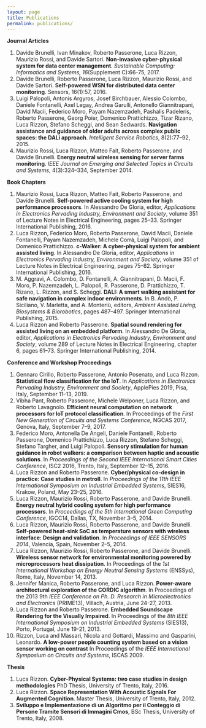 ```yaml
---
layout: page
title: Publications
permalink: publications/
---
```


**Journal Articles**
1. Davide Brunelli, Ivan Minakov, Roberto Passerone, Luca Rizzon, Maurizio Rossi, and Davide Sartori. 
**Non-invasive cyber-physical system for data center management**.
*Sustainable Computing: Informatics and Systems, 16*(Supplement C):66-75, 2017.
1. Davide Brunelli, Roberto Passerone, Luca Rizzon, Maurizio Rossi, and Davide Sartori. 
**Self-powered WSN for distributed data center monitoring**.
Sensors, 16(1):57, 2016.
1. Luigi Palopoli, Antonis Argyros, Josef Birchbauer, Alessio Colombo, Daniele Fontanelli, Axel Legay, Andrea Garulli, Antonello Giannitrapani, David Macii, Federico Moro, Payam Nazemzadeh, Pashalis Padeleris, Roberto Passerone, Georg Poier, Domenico Prattichizzo, Tizar Rizano, Luca Rizzon, Stefano Scheggi, and Sean Sedwards. 
**Navigation assistance and guidance of older adults across complex public spaces: the DALi approach**. *Intelligent Service Robotics*, 8(2):77–92, 2015.
1. Maurizio Rossi, Luca Rizzon, Matteo Fait, Roberto Passerone, and Davide Brunelli.
**Energy neutral wireless sensing for server farms monitoring**.
*IEEE Journal on Emerging and Selected Topics in Circuits and Systems*, 4(3):324–334, September 2014.

**Book Chapters**
1. Maurizio Rossi, Luca Rizzon, Matteo Fait, Roberto Passerone, and Davide Brunelli.
**Self-powered active cooling system for high performance processors**.
In Alessandro De Gloria, editor, *Applications in Electronics Pervading Industry, Environment and Society*, volume 351 of Lecture Notes in Electrical Engineering, pages 25–33. Springer International Publishing, 2016.
1. Luca Rizzon, Federico Moro, Roberto Passerone, David Macii, Daniele Fontanelli, Payam Nazemzadeh, Michele Corrà, Luigi Palopoli, and Domenico Prattichizzo. 
**c-Walker: A cyber-physical system for ambient assisted living**.
In Alessandro De Gloria, editor, *Applications in Electronics Pervading Industry, Environment and Society*, volume 351 of Lecture Notes in Electrical Engineering, pages 75–82. Springer International Publishing, 2016.
1. M. Aggravi, A. Colombo, D. Fontanelli, A. Giannitrapani, D. Macii, F. Moro, P. Nazemzadeh, L. Palopoli, R. Passerone, D. Prattichizzo, T. Rizano, L. Rizzon, and S. Scheggi.
**DALI: A smart walking assistant for safe navigation in complex indoor environments**.
In B. Andò, P. Siciliano, V. Marletta, and A. Monteriù, editors, *Ambient Assisted Living, Biosystems & Biorobotics*, pages 487–497. Springer International Publishing, 2015.
1. Luca Rizzon and Roberto Passerone. **Spatial sound rendering for assisted living on an embedded platform**.
In Alessandro De Gloria, editor, *Applications in Electronics Pervading Industry, Environment and Society*, volume 289 of Lecture Notes in Electrical Engineering, chapter 6, pages 61–73. Springer International Publishing, 2014.

**Conference and Workshop Proceedings**
1. Gennaro Cirillo, Roberto Passerone, Antonio Posenato, and Luca Rizzon. 
**Statistical flow classification for the IoT**.
In *Applications in Electronics Pervading Industry, Environment and Society*, ApplePies 2019, Pisa, Italy, September 11–13, 2019.
1. Vibha Pant, Roberto Passerone, Michele Welponer, Luca Rizzon, and Roberto Lavagnolo. 
**Efficient neural computation on network processors for IoT protocol classification**.
In Proceedings of the *First New Generation of Circuits and Systems Conference*, NGCAS 2017, Genova, Italy, September 7–9, 2017.
1. Federico Moro, Antonella De Angeli, Daniele Fontanelli, Roberto Passerone, Domenico Prattichizzo, Luca Rizzon, Stefano Scheggi, Stefano Targher, and Luigi Palopoli.
**Sensory stimulation for human guidance in robot walkers: a comparison between haptic and acoustic solutions**.
In *Proceedings of the Second IEEE International Smart Cities Conference*, ISC2 2016, Trento, Italy, September 12–15, 2016.
1. Luca Rizzon and Roberto Passerone. 
**Cyber/physical co-design in practice: Case studies in metroII**.
In *Proceedings of the 11th IEEE International Symposium on Industrial Embedded Systems*, SIES16, Krakow, Poland, May 23–25, 2016.
1. Luca Rizzon, Maurizio Rossi, Roberto Passerone, and Davide Brunelli.
**Energy neutral hybrid cooling system for high performance processors**.
In *Proceedings of the 5th International Green Computing Conference*, IGCC14, Dallas, TX, November 3–5, 2014.
1. Luca Rizzon, Maurizio Rossi, Roberto Passerone, and Davide Brunelli.
**Self-powered heat-sink SoC as temperature sensors with wireless interface: Design and validation**.
In *Proceedings of IEEE SENSORS 2014*, Valencia, Spain, November 2–5, 2014.
1. Luca Rizzon, Maurizio Rossi, Roberto Passerone, and Davide Brunelli.
**Wireless sensor network for environmental monitoring powered by microprocessors heat dissipation**.
In Proceedings of the  *1st International Workshop on Energy Neutral Sensing Systems* (ENSSys), Rome, Italy, November 14, 2013.
1. Jennifer Manica, Roberto Passerone, and Luca Rizzon.
**Power-aware architectural exploration of the CORDIC algorithm**.
In Proceedings of the 2013 9th *IEEE Conference on Ph. D. Research in Microelectronics and Electronics* (PRIME13), Villach, Austria, June 24-27, 2013.
1. Luca Rizzon and Roberto Passerone.
**Embedded Soundscape Rendering for the Visually Impaired**.
In Proceedings of the *8th IEEE International Symposium on Industrial Embedded Systems* (SIES13), Porto, Portugal, June 19-21, 2013.
1. Rizzon, Luca and Massari, Nicola and Gottardi, Massimo and Gasparini, Leonardo.
**A low-power people counting system based on a vision sensor working on contrast**
In Proceedings of the *IEEE International Symposium on Circuits and Systems*, ISCAS 2009.

**Thesis**
1. Luca Rizzon.
**Cyber-Physical Systems: two case studies in design methodologies**
PhD Thesis, University of Trento, Italy, 2016.
1. Luca Rizzon. 
**Space Representation With Acoustic Signals For Augmented Cognition**.
Master Thesis, University of Trento, Italy, 2012.
1. **Sviluppo e Implementazione di un Algoritmo per il Conteggio di Persone Tramite Sensori di Immagini Cmos**, BSc Thesis, University of Trento, Italy, 2008.